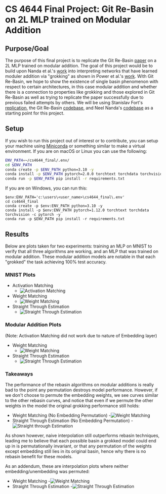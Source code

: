 # CS 4644 Final Project: Git Re-Basin on 2L MLP trained on Modular Addition

## Purpose/Goal

The purpose of this final project is to replicate the Git Re-Basin [paper](https://arxiv.org/abs/2209.04836) on a 2L MLP trained on modular addition. The goal of this project
would be to build upon Nanda et al.'s [work](https://arxiv.org/pdf/2301.05217.pdf) into interpreting networks that have learned moduler addition via "grokking" as shown in Power et al.'s [work](https://arxiv.org/pdf/2201.02177.pdf). With Git Re-Basin, we hope to show the existence of single basin phenomenon with respect to certain architectures, in this case modular addition and whether there is a connection to properties like grokking and those explored in Git Re-Basin as well as trying to replicate the paper successfully due to previous failed attempts by others. We will be using Stanislav Fort's [replication](https://github.com/stanislavfort/dissect-git-re-basin), the Git Re-Basin [codebase](https://github.com/samuela/git-re-basin), and Neel Nanda's [codebase](https://colab.research.google.com/drive/1F6_1_cWXE5M7WocUcpQWp3v8z4b1jL20#scrollTo=BhhJmRH8IIvy) as a starting point for this project.

## Setup
If you wish to run this project out of interest or to contribute, you can setup your machine using [Miniconda](https://docs.conda.io/en/latest/miniconda.html) or something similar to make a virtual environment. If you are on macOS or Linux you can use the following:

```bash
ENV_PATH=~/cs4644_final/.env/
cd $ENV_PATH
conda create -p $ENV_PATH python=3.10 -y
conda install -p $ENV_PATH pytorch=2.0.0 torchtext torchdata torchvision -c pytorch -y
conda run -p $ENV_PATH pip install -r requirements.txt
```

If you are on Windows, you can run this:

```
$env:ENV_PATH='c:\users\<user_name>\cs4644_final\.env'
cd cs4644_final
conda create -p $env:ENV_PATH python=3.10 -y
conda install -p $env:ENV_PATH pytorch=1.12.0 torchtext torchdata torchvision -c pytorch -y
conda run -p $ENV_PATH pip install -r requirements.txt
```

## Results
Below are plots taken for two experiments: training an MLP on MNIST to verify that all three algorithms are working, and an MLP that was trained on modular addition. These modular addition models are notable in that each "grokked" the task achieving 100% test accuracy.
### MNIST Plots
- Activation Matching
    - ![Activation Matching](./matching/plots/mlp_mnist/mlp_mnist_interp_1_3_act.png)
- Weight Matching
    - ![Weight Matching](./matching/plots/mlp_mnist/mlp_mnist_interp_1_3_wm.png)
- Straight Through Estimation
    - ![Straight Through Estimation](./matching/plots/mlp_mnist/mlp_mnist_interp_1_3_ste.png)

### Modular Addition Plots

(Note: Activation Matching did not work due to nature of Embedding layer)

- Weight Matching
    - ![Weight Matching](./matching/plots/mlp_grok_interp_all/mlp_grok_interp_1_3_wm.png)
- Straight Through Estimation
    - ![Straight Through Estimation](./matching/plots/mlp_grok_interp_all/mlp_grok_interp_1_3_ste.png)

### Takeaways
The performance of the rebasin algorithms on modular additions is really bad to the point any permutation destroys model performance. However, if we don't choose to permute the embedding weights, we see curves similar to the other rebasin curves, and notice that even if we permute the other weights in the model the original grokking performance still holds:

- Weight Matching (No Embedding Permutation)
    -![Weight Matching](./matching/plots/mlp_grok_interp_all/mlp_grok_interp_1_3_wm_no_embed.png)
- Straight Through Estimation (No Embedding Permutation)
    -![Straight through Estimation](./matching/plots/mlp_grok_interp_all/mlp_grok_interp_1_3_ste_no_embed.png)

As shown however, naive interpolation still outperforms rebasin techniques, leading me to believe that each possible basin a grokked model could end up in is permutationally invariant, or that any permutation of the weights except embedding still lies in its original basin, hence why there is no rebasin benefit for these models.

As an addendum, these are interpolation plots where neither embedding/unembedding was permuted:
- Weight Matching
    -![Weight Matching](./matching/plots/mlp_grok_interp_all/mlp_grok_interp_1_3_wm_no_both.png)
- Straight Through Estimation
    -![Straight Through Estimation](./matching/plots/mlp_grok_interp_all/mlp_grok_interp_1_3_ste_no_both.png)